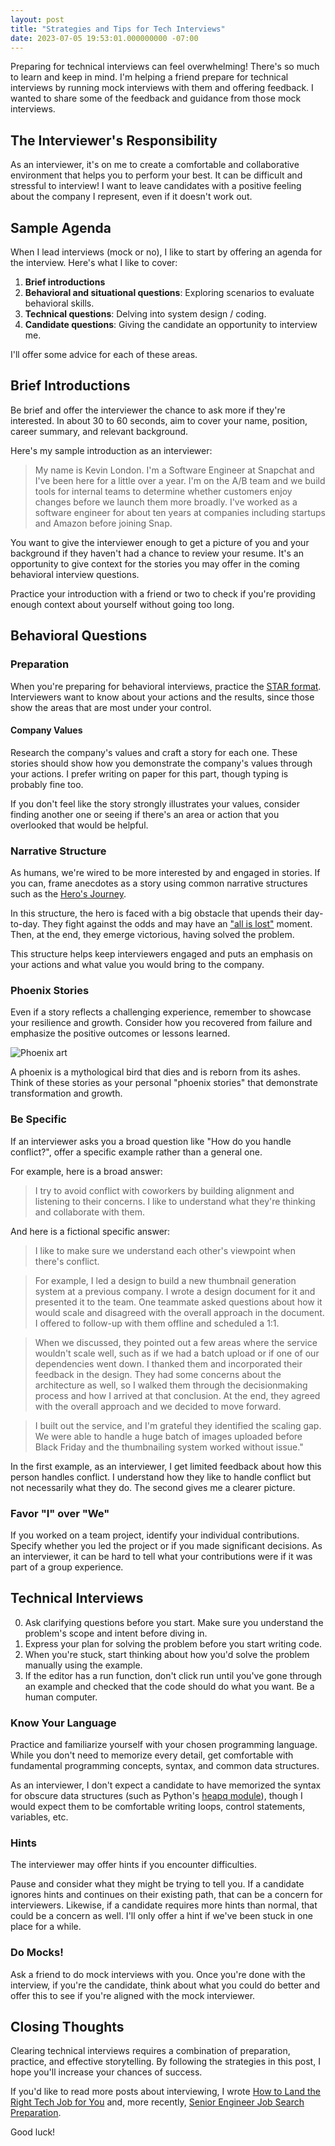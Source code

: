 ```yaml
---
layout: post
title: "Strategies and Tips for Tech Interviews"
date: 2023-07-05 19:53:01.000000000 -07:00
---
```


Preparing for technical interviews can feel overwhelming!
There's so much to learn and keep in mind.
I'm helping a friend prepare for technical interviews by running mock interviews
with them and offering feedback. I wanted to share some of the feedback
and guidance from those mock interviews.

## The Interviewer's Responsibility

As an interviewer, it's on me to create a comfortable
and collaborative environment that helps you to perform your best.
It can be difficult and stressful to interview!
I want to leave candidates with a positive feeling
about the company I represent, even if it doesn't work out.

## Sample Agenda

When I lead interviews (mock or no), I like to start by offering an agenda for
the interview. Here's what I like to cover:

1. **Brief introductions**
2. **Behavioral and situational questions**: Exploring scenarios to evaluate behavioral skills.
3. **Technical questions**: Delving into system design / coding.
4. **Candidate questions**: Giving the candidate an opportunity to interview me.

I'll offer some advice for each of these areas.

## Brief Introductions

Be brief and offer the interviewer the chance to ask more if they're interested.
In about 30 to 60 seconds, aim to cover your name, position, career summary,
and relevant background.

Here's my sample introduction as an interviewer:

> My name is Kevin London. I'm a Software Engineer at Snapchat and I've been here
> for a little over a year. I'm on the A/B team and we build tools
> for internal teams to determine whether customers enjoy changes
> before we launch them more broadly. I've worked as a software engineer for about
> ten years at companies including startups and Amazon before joining Snap.

You want to give the interviewer enough to get a picture of you and your
background if they haven't had a chance to review your resume. It's
an opportunity to give context for the stories you may offer in the coming
behavioral interview questions.

Practice your introduction with a friend or two to check if you're providing
enough context about yourself without going too long.

## Behavioral Questions

### Preparation

When you're preparing for behavioral interviews, practice the
[STAR
format](https://www.indeed.com/career-advice/interviewing/how-to-use-the-star-interview-response-technique).
Interviewers want to know about your actions and the results, since those show
the areas that are most under your control.

#### Company Values

Research the company's values and craft a story for each one.
These stories should show how you demonstrate the company's values through your actions.
I prefer writing on paper for this part, though typing is probably fine too.

If you don't feel like the story strongly illustrates your values, consider finding another one
or seeing if there's an area or action that you overlooked that would be helpful.

### Narrative Structure

As humans, we're wired to be more interested by and engaged in stories.
If you can, frame anecdotes as a story using common narrative structures
such as the [Hero's Journey](https://en.wikipedia.org/wiki/Hero%27s_journey).

In this structure, the hero is faced with a big obstacle that upends
their day-to-day. They fight against the odds and may have an ["all is
lost"](https://storygrid.com/the-all-is-lost-moment-2/) moment. Then, at the
end, they emerge victorious, having solved the problem.

This structure helps keep interviewers engaged and puts an emphasis on your
actions and what value you would bring to the company.

### Phoenix Stories

Even if a story reflects a challenging experience, remember to showcase your
resilience and growth. Consider how you recovered from failure and emphasize the
positive outcomes or lessons learned.

![Phoenix art](/assets/phoenix.jpeg)

A phoenix is a mythological bird that dies and is reborn from its ashes.
Think of these stories as your personal "phoenix stories" that demonstrate
transformation and growth.

### Be Specific

If an interviewer asks you a broad question like "How do you handle conflict?",
offer a specific example rather than a general one.

For example, here is a broad answer:

> I try to avoid conflict with coworkers by building alignment and listening to
> their concerns. I like to understand what they're thinking and collaborate with
> them.

And here is a fictional specific answer:

> I like to make sure we understand each other's viewpoint when there's conflict.

> For example, I led a design to build a new thumbnail generation system at a
> previous company. I wrote a design document for it and presented it to the team.
> One teammate asked questions about how it would scale and disagreed with the
> overall approach in the document. I offered to follow-up with them offline and
> scheduled a 1:1.

> When we discussed, they pointed out a few areas where the
> service wouldn't scale well, such as if we had a batch upload or if one of our
> dependencies went down. I thanked them and incorporated their feedback in the
> design. They had some concerns about the architecture as well, so I walked them
> through the decisionmaking process and how I arrived at that conclusion. At the
> end, they agreed with the overall approach and we decided to move forward.

> I built out the service, and I'm grateful they identified the
> scaling gap. We were able to handle a huge batch of images uploaded before Black
> Friday and the thumbnailing system worked without issue."

In the first example, as an interviewer, I get limited feedback about how
this person handles conflict. I understand how they like to handle conflict but
not necessarily what they do. The second gives me a clearer picture.

### Favor "I" over "We"

If you worked on a team project, identify your individual contributions.
Specify whether you led the project or if you made significant decisions.
As an interviewer, it can be hard to tell what your contributions were if
it was part of a group experience.

## Technical Interviews

0. Ask clarifying questions before you start. Make sure you understand the
   problem's scope and intent before diving in.
1. Express your plan for solving the problem before you start writing code.
2. When you're stuck, start thinking about how you'd solve the problem manually
   using the example.
3. If the editor has a run function, don't click run until you've gone through
   an example and checked that the code should do what you want. Be a human
   computer.

### Know Your Language

Practice and familiarize yourself with your chosen programming language. While
you don't need to memorize every detail, get comfortable with
fundamental programming concepts, syntax, and common data structures.

As an interviewer, I don't expect a candidate to have memorized the syntax for
obscure data structures (such as Python's [heapq module](https://docs.python.org/3/library/heapq.html)), though I would expect
them to be comfortable writing loops, control statements, variables, etc.

### Hints

The interviewer may offer hints if you encounter difficulties.

Pause and consider what they might be trying to tell you.
If a candidate ignores hints and continues on their existing
path, that can be a concern for interviewers. Likewise, if a candidate requires
more hints than normal, that could be a concern as well. I'll only offer a hint
if we've been stuck in one place for a while.

### Do Mocks!

Ask a friend to do mock interviews with you. Once you're done with the interview,
if you're the candidate, think about what you could do better and offer
this to see if you're aligned with the mock interviewer.

## Closing Thoughts

Clearing technical interviews requires a combination of preparation, practice,
and effective storytelling. By following the strategies in this post, I hope you'll
increase your chances of success.

If you'd like to read more posts about interviewing, I wrote
[How to Land the Right Tech Job for You](https://www.kevinlondon.com/2016/01/21/job-hunt-guide) and, more
recently,
[Senior Engineer Job Search Preparation](https://www.kevinlondon.com/2023/05/02/senior-engineer-job-search-preparation).

Good luck!
